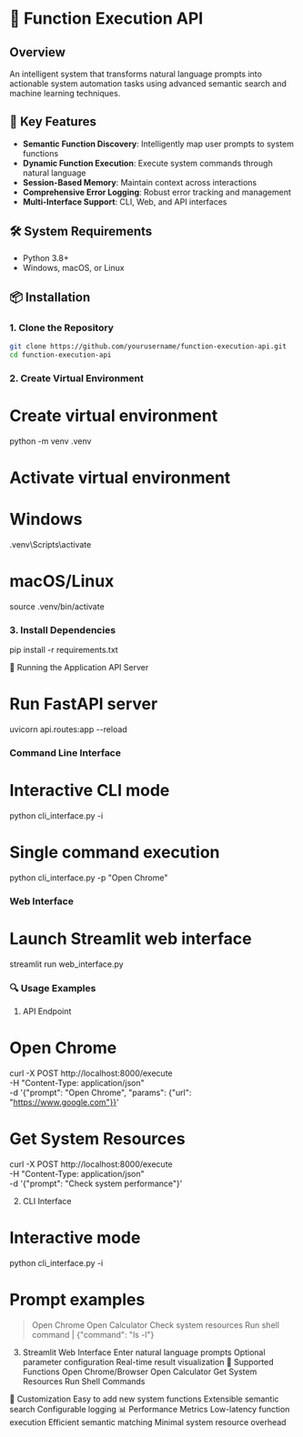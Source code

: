 # 🤖 Function Execution API

## Overview
An intelligent system that transforms natural language prompts into actionable system automation tasks using advanced semantic search and machine learning techniques.

## 🌟 Key Features
- **Semantic Function Discovery**: Intelligently map user prompts to system functions
- **Dynamic Function Execution**: Execute system commands through natural language
- **Session-Based Memory**: Maintain context across interactions
- **Comprehensive Error Logging**: Robust error tracking and management
- **Multi-Interface Support**: CLI, Web, and API interfaces

## 🛠 System Requirements
- Python 3.8+
- Windows, macOS, or Linux

## 📦 Installation

### 1. Clone the Repository
```bash
git clone https://github.com/yourusername/function-execution-api.git
cd function-execution-api

``` 
### 2. Create Virtual Environment
# Create virtual environment
python -m venv .venv

# Activate virtual environment
# Windows
.venv\Scripts\activate

# macOS/Linux
source .venv/bin/activate

### 3. Install Dependencies
pip install -r requirements.txt


🚀 Running the Application
API Server
# Run FastAPI server
uvicorn api.routes:app --reload

### Command Line Interface

# Interactive CLI mode
python cli_interface.py -i

# Single command execution
python cli_interface.py -p "Open Chrome"


### Web Interface
# Launch Streamlit web interface
streamlit run web_interface.py


### 🔍 Usage Examples
1. API Endpoint


# Open Chrome
curl -X POST http://localhost:8000/execute \
     -H "Content-Type: application/json" \
     -d '{"prompt": "Open Chrome", "params": {"url": "https://www.google.com"}}'

# Get System Resources
curl -X POST http://localhost:8000/execute \
     -H "Content-Type: application/json" \
     -d '{"prompt": "Check system performance"}'

2. CLI Interface

# Interactive mode
python cli_interface.py -i

# Prompt examples
> Open Chrome
> Open Calculator
> Check system resources
> Run shell command | {"command": "ls -l"}


3. Streamlit Web Interface
Enter natural language prompts
Optional parameter configuration
Real-time result visualization
🧩 Supported Functions
Open Chrome/Browser
Open Calculator
Get System Resources
Run Shell Commands

🔧 Customization
Easy to add new system functions
Extensible semantic search
Configurable logging
📊 Performance Metrics
Low-latency function execution
Efficient semantic matching
Minimal system resource overhead